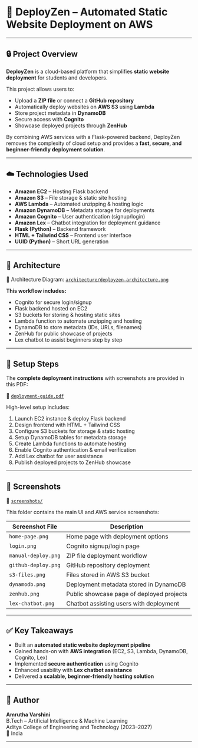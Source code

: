 # 🚀 DeployZen – Automated Static Website Deployment on AWS

---

## 🔒 Project Overview

**DeployZen** is a cloud-based platform that simplifies **static website deployment** for students and developers.  

This project allows users to:  
- Upload a **ZIP file** or connect a **GitHub repository**  
- Automatically deploy websites on **AWS S3** using **Lambda**  
- Store project metadata in **DynamoDB**  
- Secure access with **Cognito**  
- Showcase deployed projects through **ZenHub**  

By combining AWS services with a Flask-powered backend, DeployZen removes the complexity of cloud setup and provides a **fast, secure, and beginner-friendly deployment solution**.  

---

## ☁️ Technologies Used

- **Amazon EC2** – Hosting Flask backend  
- **Amazon S3** – File storage & static site hosting  
- **AWS Lambda** – Automated unzipping & hosting logic  
- **Amazon DynamoDB** – Metadata storage for deployments  
- **Amazon Cognito** – User authentication (signup/login)  
- **Amazon Lex** – Chatbot integration for deployment guidance  
- **Flask (Python)** – Backend framework  
- **HTML + Tailwind CSS** – Frontend user interface  
- **UUID (Python)** – Short URL generation  

---

## 📐 Architecture

📁 Architecture Diagram: [`architecture/deployzen-architecture.png`](./architecture/deployzen-architecture.png)

**This workflow includes:**
- Cognito for secure login/signup  
- Flask backend hosted on EC2  
- S3 buckets for storing & hosting static sites  
- Lambda function to automate unzipping and hosting  
- DynamoDB to store metadata (IDs, URLs, filenames)  
- ZenHub for public showcase of projects  
- Lex chatbot to assist beginners step by step  

---

## 🔧 Setup Steps

The **complete deployment instructions** with screenshots are provided in this PDF:  

📄 [`deployment-guide.pdf`](./deployment-guide.pdf)

High-level setup includes:  
1. Launch EC2 instance & deploy Flask backend  
2. Design frontend with HTML + Tailwind CSS  
3. Configure S3 buckets for storage & static hosting  
4. Setup DynamoDB tables for metadata storage  
5. Create Lambda functions to automate hosting  
6. Enable Cognito authentication & email verification  
7. Add Lex chatbot for user assistance  
8. Publish deployed projects to ZenHub showcase  

---

## 📸 Screenshots

📁 [`screenshots/`](./screenshots)

This folder contains the main UI and AWS service screenshots:  

| Screenshot File       | Description                                  |
|-----------------------|----------------------------------------------|
| `home-page.png`       | Home page with deployment options            |
| `login.png`           | Cognito signup/login page                    |
| `manual-deploy.png`   | ZIP file deployment workflow                 |
| `github-deploy.png`   | GitHub repository deployment                 |
| `s3-files.png`        | Files stored in AWS S3 bucket                |
| `dynamodb.png`        | Deployment metadata stored in DynamoDB       |
| `zenhub.png`          | Public showcase page of deployed projects    |
| `lex-chatbot.png`     | Chatbot assisting users with deployment      |

---

## ✅ Key Takeaways

- Built an **automated static website deployment pipeline**  
- Gained hands-on with **AWS integration** (EC2, S3, Lambda, DynamoDB, Cognito, Lex)  
- Implemented **secure authentication** using Cognito  
- Enhanced usability with **Lex chatbot assistance**  
- Delivered a **scalable, beginner-friendly hosting solution**  

---

## 🙋 Author

**Amrutha Varshini**  
B.Tech – Artificial Intelligence & Machine Learning  
Aditya College of Engineering and Technology (2023–2027)  
📍 India  

---
